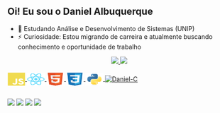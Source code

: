 ## Oi! Eu sou o Daniel Albuquerque 

- 🌱 Estudando Análise e Desenvolvimento de Sistemas (UNIP)
- ⚡ Curiosidade: Estou migrando de carreira e atualmente buscando conhecimento e oportunidade de trabalho


<div align="center">
  <a href="https://github.com/DaniellAlbuquerque">
  <img height="180em" src="https://github-readme-stats.vercel.app/api?username=DaniellAlbuquerque&show_icons=true&theme=dark&include_all_commits=true&count_private=true"/>
  <img height="180em" src="https://github-readme-stats.vercel.app/api/top-langs/?username=DaniellAlbuquerque&layout=compact&langs_count=7&theme=dark"/>
</div>


 <div style="display: inline_block"><br>
   <img align="center" alt="Daniel-Js" height="30" width="40" src="https://raw.githubusercontent.com/devicons/devicon/master/icons/javascript/javascript-plain.svg">
   <img align="center" alt="Daniel-React" height="30" width="40" src="https://raw.githubusercontent.com/devicons/devicon/master/icons/react/react-original.svg">
   <img align="center" alt="Daniel-HTML" height="30" width="40" src="https://raw.githubusercontent.com/devicons/devicon/master/icons/html5/html5-original.svg">
   <img align="center" alt="Daniel-CSS" height="30" width="40" src="https://raw.githubusercontent.com/devicons/devicon/master/icons/css3/css3-original.svg">
    <img align="center" alt="Daniel-Python" height="30" width="40" src="https://raw.githubusercontent.com/devicons/devicon/master/icons/python/python-original.svg">
    <img align="center" alt="Daniel-C" height="30" width="40" src=https://www.gratispng.com/png-4udhf0/download.html">
  </div>
  
  ##
  
  
  <div> 
    <a href="https://instagram.com/daniell_j95" target="_blank"><img src="https://img.shields.io/badge/-Instagram-%23E4405F?style=for-the-badge&logo=instagram&logoColor=white" target="_blank"></a>
   <a href="https://discord.gg/Danielgtr#7671" target="_blank"><img src="https://img.shields.io/badge/Discord-7289DA?style=for-the-badge&logo=discord&logoColor=white" target="_blank"></a>
    <a href = "mailto:danieljca3@gmail.com"><img src=https://img.shields.io/badge/Gmail-D14836?style=for-the-badge&logo=gmail&logoColor=white></a>
    <a href="https://linkedin.com/in/daniel-albuquerque-80308618a/" target="_blank"><img src=https://img.shields.io/badge/LinkedIn-0077B5?style=for-the-badge&logo=linkedin&logoColor=white></a>
</div>
